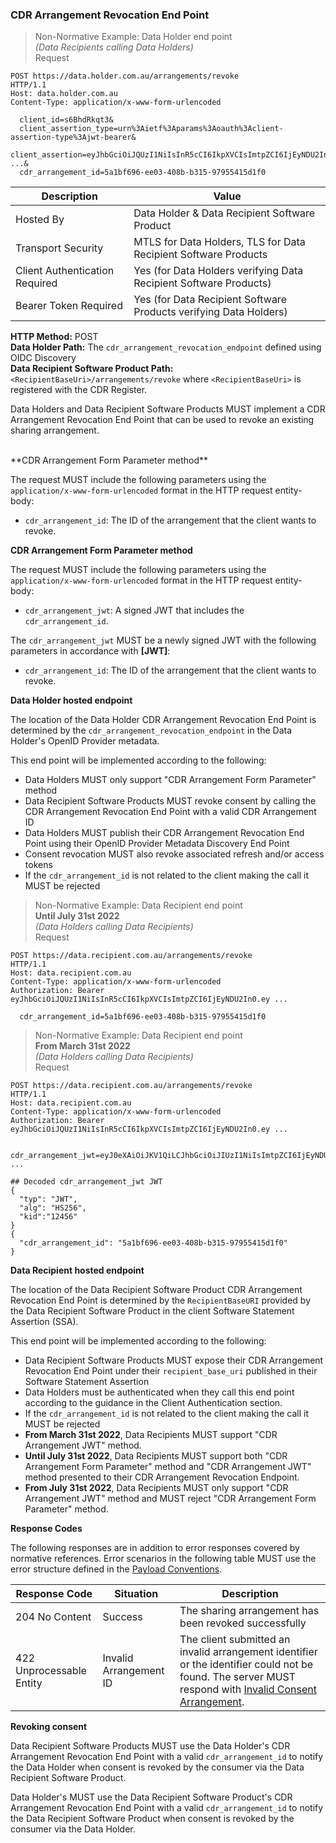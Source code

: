 ### CDR Arrangement Revocation End Point

> Non-Normative Example: Data Holder end point  
> _(Data Recipients calling Data Holders)_  
>Request

```
POST https://data.holder.com.au/arrangements/revoke
HTTP/1.1
Host: data.holder.com.au
Content-Type: application/x-www-form-urlencoded

  client_id=s6BhdRkqt3&
  client_assertion_type=urn%3Aietf%3Aparams%3Aoauth%3Aclient-assertion-type%3Ajwt-bearer&
  client_assertion=eyJhbGciOiJQUzI1NiIsInR5cCI6IkpXVCIsImtpZCI6IjEyNDU2In0.ey ...&
  cdr_arrangement_id=5a1bf696-ee03-408b-b315-97955415d1f0
```

| Description | Value   |
|---|---|
| Hosted By  | Data Holder & Data Recipient Software Product  |
|  Transport Security |  MTLS for Data Holders, TLS for Data Recipient Software Products |
| Client Authentication Required | Yes (for Data Holders verifying Data Recipient Software Products) |
| Bearer Token Required| Yes (for Data Recipient Software Products verifying Data Holders) |

**HTTP Method:** POST  
**Data Holder Path:** The ``cdr_arrangement_revocation_endpoint`` defined using OIDC Discovery  
**Data Recipient Software Product Path:** ``<RecipientBaseUri>/arrangements/revoke`` where ``<RecipientBaseUri>`` is registered with the CDR Register.

Data Holders and Data Recipient Software Products MUST implement a CDR Arrangement Revocation End Point that can be used to revoke an existing sharing arrangement.

<br/>
**CDR Arrangement Form Parameter method**

The request MUST include the following parameters using the ``application/x-www-form-urlencoded`` format in the HTTP request entity-body:

- ``cdr_arrangement_id``: The ID of the arrangement that the client wants to revoke.

**CDR Arrangement Form Parameter method**

The request MUST include the following parameters using the ``application/x-www-form-urlencoded`` format in the HTTP request entity-body:

- ``cdr_arrangement_jwt``: A signed JWT that includes the ``cdr_arrangement_id``.

The `cdr_arrangement_jwt` MUST be a newly signed JWT with the following parameters in accordance with **[JWT]**:

- ``cdr_arrangement_id``: The ID of the arrangement that the client wants to revoke.


**Data Holder hosted endpoint**

The location of the Data Holder CDR Arrangement Revocation End Point is determined by the ``cdr_arrangement_revocation_endpoint`` in the Data Holder's OpenID Provider metadata.

This end point will be implemented according to the following:

* Data Holders MUST only support "CDR Arrangement Form Parameter" method
* Data Recipient Software Products MUST revoke consent by calling the CDR Arrangement Revocation End Point with a valid CDR Arrangement ID
* Data Holders MUST publish their CDR Arrangement Revocation End Point using their OpenID Provider Metadata Discovery End Point
* Consent revocation MUST also revoke associated refresh and/or access tokens
* If the ``cdr_arrangement_id`` is not related to the client making the call it MUST be rejected


> Non-Normative Example: Data Recipient end point  
> **Until July 31st 2022**  
> _(Data Holders calling Data Recipients)_  
>Request

```
POST https://data.recipient.com.au/arrangements/revoke
HTTP/1.1
Host: data.recipient.com.au
Content-Type: application/x-www-form-urlencoded
Authorization: Bearer eyJhbGciOiJQUzI1NiIsInR5cCI6IkpXVCIsImtpZCI6IjEyNDU2In0.ey ...

  cdr_arrangement_id=5a1bf696-ee03-408b-b315-97955415d1f0
```

> Non-Normative Example: Data Recipient end point  
>**From March 31st 2022**  
> _(Data Holders calling Data Recipients)_  
>Request

```
POST https://data.recipient.com.au/arrangements/revoke
HTTP/1.1
Host: data.recipient.com.au
Content-Type: application/x-www-form-urlencoded
Authorization: Bearer eyJhbGciOiJQUzI1NiIsInR5cCI6IkpXVCIsImtpZCI6IjEyNDU2In0.ey ...

  cdr_arrangement_jwt=eyJ0eXAiOiJKV1QiLCJhbGciOiJIUzI1NiIsImtpZCI6IjEyNDU2In0.ey ...

## Decoded cdr_arrangement_jwt JWT
{
  "typ": "JWT",
  "alg": "HS256",
  "kid":"12456"
}
{
  "cdr_arrangement_id": "5a1bf696-ee03-408b-b315-97955415d1f0"
}
```

**Data Recipient hosted endpoint**

The location of the Data Recipient Software Product CDR Arrangement Revocation End Point is determined by the `RecipientBaseURI` provided by the Data Recipient Software Product in the client Software Statement Assertion (SSA).

This end point will be implemented according to the following:

* Data Recipient Software Products MUST expose their CDR Arrangement Revocation End Point under their `recipient_base_uri` published in their Software Statement Assertion
* Data Holders must be authenticated when they call this end point according to the guidance in the Client Authentication section.
* If the ``cdr_arrangement_id`` is not related to the client making the call it MUST be rejected
* **From March 31st 2022**, Data Recipients MUST support "CDR Arrangement JWT" method.
* **Until July 31st 2022**, Data Recipients MUST support both "CDR Arrangement Form Parameter" method and "CDR Arrangement JWT" method presented to their CDR Arrangement Revocation Endpoint.
* **From July 31st 2022**, Data Recipients MUST only support "CDR Arrangement JWT" method and MUST reject "CDR Arrangement Form Parameter" method.


**Response Codes**

The following responses are in addition to error responses covered by normative references. Error scenarios in the following table MUST use the error structure defined in the [Payload Conventions](#payload-conventions).

Response Code | Situation | Description
-- | -- | --
204 No Content | Success | The sharing arrangement has been revoked successfully
422 Unprocessable Entity | Invalid Arrangement ID | The client submitted an invalid arrangement identifier or the identifier could not be found. The server MUST respond with [Invalid Consent Arrangement](#error-422-authorisation-invalid-arrangement).

**Revoking consent**

Data Recipient Software Products MUST use the Data Holder's CDR Arrangement Revocation End Point with a valid ``cdr_arrangement_id`` to notify the Data Holder when consent is revoked by the consumer via the Data Recipient Software Product.

Data Holder's MUST use the Data Recipient Software Product's CDR Arrangement Revocation End Point with a valid ``cdr_arrangement_id`` to notify the Data Recipient Software Product when consent is revoked by the consumer via the Data Holder.

